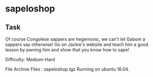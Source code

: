 # sapeloshop

## Task

Of course Congolese sappers are hegemonic, we can't let Gabom a sappers say otherwise!
Go on Jackie's website and teach him a good lesson by pwning him and show that you know how to sape!

Difficulty: Medium-Hard

File Archive Files : sapeloshop.tgz  Running on ubuntu 16.04.




